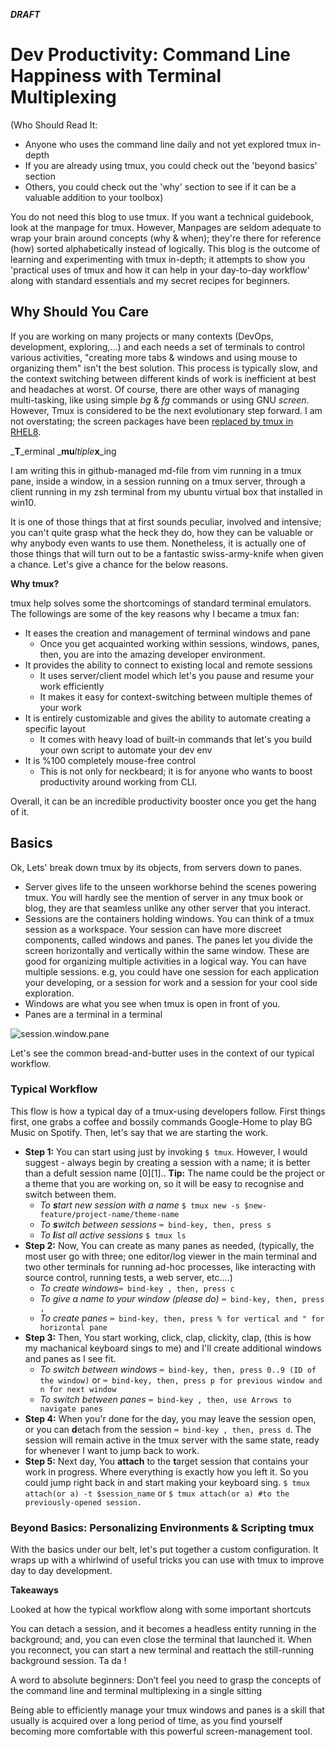 ***DRAFT***

# Dev Productivity: Command Line Happiness with Terminal Multiplexing

(Who Should Read It:  
  - Anyone who uses the command line daily and not yet explored tmux in-depth
  - If you are already using tmux, you could check out the 'beyond basics' section
  - Others, you could check out the 'why' section to see if it can be a valuable addition to your toolbox)

You do not need this blog to use tmux. If you want a technical guidebook, look at the manpage for tmux. However, Manpages are seldom adequate to wrap your brain around concepts (why & when); they're there for reference (how) sorted alphabetically instead of logically. This blog is the outcome of learning and experimenting with tmux in-depth; it attempts to show you 'practical uses of tmux and how it can help in your day-to-day workflow' along with standard essentials and my secret recipes for beginners.


## Why Should You Care
If you are working on many projects or many contexts (DevOps, development, exploring,...) and each needs a set of terminals to control various activities, "creating more tabs & windows and using mouse to organizing them" isn't the best solution. This process is typically slow, and the context switching between different kinds of work is inefficient at best and headaches at worst.
Of course, there are other ways of managing multi-tasking, like using simple _bg_ & _fg_ commands or using GNU _screen_. However, Tmux is considered to be the next evolutionary step forward. I am not overstating; the screen packages have been [replaced by tmux in RHEL8](https://access.redhat.com/solutions/4136481).

_**T**_erminal _**mu**_ltiple_**x**_ing

I am writing this in github-managed md-file from vim running in a tmux pane, inside a window, in a session running on a tmux server, through a client running in my zsh terminal from my ubuntu virtual box that installed in win10.

It is one of those things that at first sounds peculiar, involved and intensive; you can't quite grasp what the heck they do, how they can be valuable or why anybody even wants to use them. Nonetheless, it is actually one of those things that will turn out to be a fantastic swiss-army-knife when given a chance. Let's give a chance for the below reasons.

**Why tmux?**

tmux help solves some the shortcomings of standard terminal emulators. The followings are some of the key reasons why I became a tmux fan:

- It eases the creation and management of terminal windows and pane
  - Once you get acquainted working within sessions, windows, panes, then, you are into the amazing developer environment.
- It provides the ability to connect to existing local and remote sessions
  - It uses server/client model which let's you pause and resume your work efficiently  
  - It makes it easy for context-switching between multiple themes of your work
- It is entirely customizable and gives the ability to automate creating a specific layout
  - It comes with heavy load of built-in commands that let's you build your own script to automate your dev env
- It is %100 completely mouse-free control
  - This is not only for neckbeard; it is for anyone who wants to boost productivity around working from CLI.

Overall, it can be an incredible productivity booster once you get the hang of it.

## Basics
Ok, Lets' break down tmux by its objects, from servers down to panes.

- Server gives life to the unseen workhorse behind the scenes powering tmux. You will hardly see the mention of server in any tmux book or blog, they are that seamless unlike any other server that you interact.
- Sessions are the containers holding windows. You can think of a tmux session as a workspace. Your session can have more discreet components, called windows and panes. The panes let you divide the screen horizontally and vertically within the same window. These are good for organizing multiple activities in a logical way. You can have multiple sessions. e.g, you could have one session for each application your developing, or a session for work and a session for your cool side exploration.
- Windows are what you see when tmux is open in front of you.
- Panes are a terminal in a terminal

![session.window.pane](https://user-images.githubusercontent.com/82016952/114665020-20cdc980-9d1a-11eb-8feb-6cfc5c883ec3.png)

Let's see the common bread-and-butter uses in the context of our typical workflow.

### Typical Workflow
This flow is how a typical day of a tmux-using developers follow. First things first, one grabs a coffee and bossily commands Google-Home to play BG Music on Spotify. Then, let's say that we are starting the work.

- **Step 1:** You can start using just by invoking ```$ tmux```. However, I would suggest - always begin by creating a session with a name; it is better than a defult session name [0][1].. **Tip:** The name could be the project or a theme that you are working on, so it will be easy to recognise and switch between them.
  - _To **s**tart new session with a name_ ```$ tmux new -s $new-feature/project-name/theme-name```
  - _To **s**witch between sessions_ ```⌨️ bind-key, then, press s```
  - _To **l**ist all active sessions_ ```$ tmux ls```
- **Step 2:** Now, You can create as many panes as needed, (typically, the most user go with three; one editor/log viewer in the main terminal and two other terminals for running ad-hoc processes, like interacting with source control, running tests, a web server, etc.…)
  - _To create windows_```⌨️ bind-key , then, press c```
  - _To give a name to your window (please do)_ ```⌨️ bind-key, then, press ,```
  - _To create panes_ ```⌨️ bind-key, then, press % for vertical and " for horizontal pane```
- **Step 3:** Then, You start working, click, clap, clickity, clap, (this is how my machanical keyboard sings to me) and I'll create additional windows and panes as I see fit.
  - _To switch between windows_ ```⌨️ bind-key, then, press 0..9 (ID of the window)``` or ```⌨️ bind-key, then, press p for previous window and n for next window```
  - _To switch between panes_ ```⌨️ bind-key , then, use Arrows to navigate panes```
- **Step 4:** When you'r done for the day, you may leave the session open, or you can **d**etach from the session ```⌨️ bind-key , then, press d```. The session will remain active in the tmux server with the same state, ready for whenever I want to jump back to work.
- **Step 5:** Next day, You **attach** to the **t**arget session that contains your work in progress. Where everything is exactly how you left it. So you could jump right back in and start making your keyboard sing. ```$ tmux attach(or a) -t $session_name``` or ```$ tmux attach(or a) #to the previously-opened session.```

### Beyond Basics: Personalizing Environments & Scripting tmux

With the basics under our belt, let's put together a custom configuration. It wraps up with a whirlwind of useful tricks you can use with tmux to improve day to day development.

**Takeaways**

Looked at how the typical workflow along with some important shortcuts

You can detach a session, and it becomes a headless entity running in the background; and, you can even close the terminal that launched it. When you reconnect, you can start a new terminal and reattach the still-running background session. Ta da !

A word to absolute beginners: Don’t feel you need to grasp the concepts of the
command line and terminal multiplexing in a single sitting

Being able to efficiently manage your tmux windows and panes is a skill that usually is acquired over a long period of time, as you find yourself becoming more comfortable with this powerful screen-management tool.
